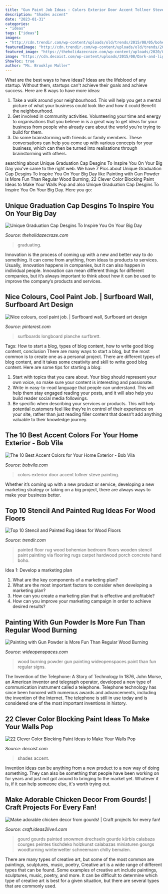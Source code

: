 ```yaml
---
title: "Gun Paint Job Ideas : Colors Exterior Door Accent Tollner Steve Painting"
description: "Shades accent"
date: "2023-01-31"
categories:
- "ideas"
tags: ["ideas"]
images:
- "http://cdn.trendir.com/wp-content/uploads/old/trends/2015/08/05/bohemian-rug-painted-on-bedroom-floor.jpg"
featuredImage: "http://cdn.trendir.com/wp-content/uploads/old/trends/2015/08/05/bohemian-rug-painted-on-bedroom-floor.jpg"
featured_image: "https://theholidazecraze.com/wp-content/uploads/2020/03/shutterstock_1403993516-2-668x1024.jpg"
image: "https://cdn.decoist.com/wp-content/uploads/2015/08/Dark-and-light-geometric-paint-shades.jpg"
ShowToc: true
author: "Ms. Brooklyn Muller"
---
```



What are the best ways to have ideas?
Ideas are the lifeblood of any startup. Without them, startups can't achieve their goals and achieve success. Here are 8 ways to have more ideas:
1. Take a walk around your neighbourhood. This will help you get a mental picture of what your business could look like and how it could Benefit the neighbourhood.
2. Get involved in community activities. Volunteering your time and energy to organisations that you believe in is a great way to get ideas for your business from people who already care about the world you're trying to build for them. 
3. Do some brainstorming with friends or family members. These conversations can help you come up with various concepts for your business, which can then be turned into realisations through brainstorming with others. 

	

		
searching about Unique Graduation Cap Desgins To Inspire You On Your Big Day you've came to the right web. We have 7 Pics about Unique Graduation Cap Desgins To Inspire You On Your Big Day like Painting with Gun Powder is More Fun Than Regular Wood Burning, 22 Clever Color Blocking Paint Ideas to Make Your Walls Pop and also Unique Graduation Cap Desgins To Inspire You On Your Big Day. Here you go:
		
    
## Unique Graduation Cap Desgins To Inspire You On Your Big Day

<img loading=lazy src="https://theholidazecraze.com/wp-content/uploads/2020/03/shutterstock_1403993516-2-668x1024.jpg" onerror="this.onerror=null;this.src='https://tse2.mm.bing.net/th?id=OIP.IEGmIhHMd2vOlnso87uMtwHaLW&amp;pid=15.1';" alt="Unique Graduation Cap Desgins To Inspire You On Your Big Day">

_Source: theholidazecraze.com_

>graduating. 

	

Innovation is the process of coming up with a new and better way to do something. It can come from anything, from ideas to products to services. Usually, innovation happens in companies, but it can also happen in individual people. Innovation can mean different things for different companies, but it’s always important to think about how it can be used to improve the company’s products and services.

    
## Nice Colours, Cool Paint Job. | Surfboard Wall, Surfboard Art Design

<img loading=lazy src="https://i.pinimg.com/736x/6a/db/70/6adb70056264cdbd29698fdb6d4f0682.jpg" onerror="this.onerror=null;this.src='https://tse1.mm.bing.net/th?id=OIP.kNGlN1CfPighWKm4dBsKkAHaJ6&amp;pid=15.1';" alt="Nice colours, cool paint job. | Surfboard wall, Surfboard art design">

_Source: pinterest.com_

>surfboards longboard planche surfbrett. 

	

Tags: How to start a blog, types of blog content, how to write good blog content, conclusion
There are many ways to start a blog, but the most common is to create one as a personal project. There are different types of blog content, and it takes some creativity and skill to write good blog content. Here are some tips for starting a blog:
1. Start with topics that you care about. Your blog should represent your own voice, so make sure your content is interesting and passionate.
2. Write in easy-to-read language that people can understand. This will help them stay engaged reading your posts, and it will also help you build reader social media followings.
3. Be specific when describing your services or products. This will help potential customers feel like they’re in control of their experience on your site, rather than just reading filler content that doesn’t add anything valuable to their knowledge journey. 

    
## The 10 Best Accent Colors For Your Home Exterior - Bob Vila

<img loading=lazy src="https://s3-production.bobvila.com/slides/37716/original/green_door.jpg?1590811797" onerror="this.onerror=null;this.src='https://tse2.mm.bing.net/th?id=OIP.GVg7GgwVEt_6FDQ2CV8T6QHaJ4&amp;pid=15.1';" alt="The 10 Best Accent Colors for Your Home Exterior - Bob Vila">

_Source: bobvila.com_

>colors exterior door accent tollner steve painting. 

	

Whether it’s coming up with a new product or service, developing a new marketing strategy or taking on a big project, there are always ways to make your business better.

    
## Top 10 Stencil And Painted Rug Ideas For Wood Floors

<img loading=lazy src="http://cdn.trendir.com/wp-content/uploads/old/trends/2015/08/05/bohemian-rug-painted-on-bedroom-floor.jpg" onerror="this.onerror=null;this.src='https://tse2.mm.bing.net/th?id=OIP.xyhY9Cy17h9BP9o-sUxEpQHaJ5&amp;pid=15.1';" alt="Top 10 Stencil and Painted Rug Ideas for Wood Floors">

_Source: trendir.com_

>painted floor rug wood bohemian bedroom floors wooden stencil paint painting via flooring rugs carpet hardwood porch concrete hand boho. 

	

Idea 1: Develop a marketing plan
1. What are the key components of a marketing plan? 
2. What are the most important factors to consider when developing a marketing plan? 
3. How can you create a marketing plan that is effective and profitable? 
4. How can you improve your marketing campaign in order to achieve desired results?

    
## Painting With Gun Powder Is More Fun Than Regular Wood Burning

<img loading=lazy src="http://cdn0.wideopenspaces.com/wp-content/uploads/2016/04/Untitled-58.jpg" onerror="this.onerror=null;this.src='https://tse3.mm.bing.net/th?id=OIP.baIfRvLsXYbXrByViQFy2QHaD-&amp;pid=15.1';" alt="Painting with Gun Powder is More Fun Than Regular Wood Burning">

_Source: wideopenspaces.com_

>wood burning powder gun painting wideopenspaces paint than fun regular signs. 

	

The Invention of the Telephone: A Story of Technology
In 1876, John Morse, an American inventor and telegraph operator, developed a new type of communication instrument called a telephone. Telephone technology has since been honored with numerous awards and advancements, including the invention of the Internet. The telephone is still in use today and is considered one of the most important inventions in history.

    
## 22 Clever Color Blocking Paint Ideas To Make Your Walls Pop

<img loading=lazy src="https://cdn.decoist.com/wp-content/uploads/2015/08/Dark-and-light-geometric-paint-shades.jpg" onerror="this.onerror=null;this.src='https://tse4.mm.bing.net/th?id=OIP.FRaO7gte-2fIbx1hsVzecAHaLG&amp;pid=15.1';" alt="22 Clever Color Blocking Paint Ideas to Make Your Walls Pop">

_Source: decoist.com_

>shades accent. 

	

Invention ideas can be anything from a new product to a new way of doing something. They can also be something that people have been working on for years and just not got around to bringing to the market yet. Whatever it is, if it can help someone else, it's worth trying out.

    
## Make Adorable Chicken Decor From Gourds! | Craft Projects For Every Fan!

<img loading=lazy src="https://craft.ideas2live4.com/wp-content/uploads/sites/4/2016/08/Gourd-Art-04.jpg" onerror="this.onerror=null;this.src='https://tse1.mm.bing.net/th?id=OIP.U5w7i3E9cEDs8ypsD6Nj8QHaLw&amp;pid=15.1';" alt="Make adorable chicken decor from gourds! | Craft projects for every fan!">

_Source: craft.ideas2live4.com_

>gourd gourds painted snowmen drechseln gourde kürbis calabaza courges peintes tischdeko holzkunst calabazas miniaturen gourgs woodturning winterwetter schneemann chilly bemalen. 

	

There are many types of creative art, but some of the most common are paintings, sculptures, music, poetry,
Creative art is a wide range of different types that can be found. Some examples of creative art include paintings, sculptures, music, poetry, and more. It can be difficult to determine which type of creative art is best for a given situation, but there are several types that are commonly used.


